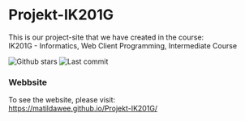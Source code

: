 # Projekt-IK201G
This is our project-site that we have created in the course: \
IK201G - Informatics, Web Client Programming, Intermediate Course

![Github stars](https://img.shields.io/github/stars/matildawee/Projekt-IK201G?style=flat-square&cacheSeconds=604800)
![Last commit](https://img.shields.io/github/last-commit/matildawee/Projekt-IK201G?style=flat-square&cacheSeconds=86400)

### Webbsite
To see the website, please visit: \
https://matildawee.github.io/Projekt-IK201G/

